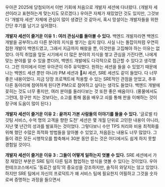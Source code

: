 우아콘 2025에 당첨되어서 이번 기회에 처음으로 개발자 세션에 다녀왔다. (개발자 세션이라고 표현하는게 맞는지도 모르겠다.) 우아콘 자체가 재밌었던 것도 있지만, 그것보다 '개발자 세션' 자체에 관심이 많이 생겼던 것 같아서, 혹시 망설이는 개발자들을 위한 간단 후기를 남기고 싶어졌다.

**개발자 세션이 즐거운 이유 1 : 여러 관심사를 돌아볼 수 있다.**
백엔드 개발자라면 백엔드 개발을 공부하느라 다른 분야의 지식을 쌓기는 쉽지 않다. 사실 나는 돌잡이처럼 우연히 접한 개발이 백엔드였고, 그래서 지금까지 해왔을 뿐, 이것만을 고집해야 하는 이유는 없었다. 아직 취업을 앞둔 시기에서 더 많은 분야의 지식을 쌓고 관심을 가진다면, 나에게 맞는 분야를 알 수 있을 뿐더러, 백엔드 개발에도 다각적으로 접근할 수 있다고 생각했다.
그런 의미에서 이번 우아콘이 아주 유익했다. 원하는 세션을 들을 수 있었기 때문에 나는 백엔드 세션 뿐만 아니라 PM 세션과 AI 세션, SRE 세션도 같이 들었다. 다 너무 좋은 내용이었다. 지금 당장 프로젝트에 적용할 수 있는 SRE적인 관점을 얻었고, 추후 다른 동아리에 참여하게 된다면 PM으로 참여하고 싶다는 생각도 들었다.
백엔드 개발에 꽂히는 것도 너무 좋지만, 여러 분야를 둘러다보는 것 또한 좋은 배움이다. (풍물에서도 그런데, 장구만 치는 것보다는, 소고를 통해 몸을 배우고 쇠를 통해 판을 이해하는 것이 장구에 도움이 많이 된다.)

**개발자 세션이 즐거운 이유 2 : 끝까지 가본 사람들의 이야기를 들을 수 있다.**
'글로벌 타깃팅 서비스, 수억 명의 고객을 향한 도전' 세션은 몇 개월 단위로 고민한 내용이 아니라, 지난 몇 년간의 성과를 발표하는 것이었다. 그렇다보니 수만 TPS 처리와 비용 최적화를 위해 했던 수많은 최적화 방법들을 알아볼 수 있었고, 처음듣는 내용도 너무 많았다.
그들이 겪은 모든 시행착오를 함축해서 30분 동안 듣는 것은 어디에서도 쉽게 하지 못할 경험일 것이다.

**개발자 세션이 즐거운 이유 3 : 그들이 어떻게 일하는지 엿볼 수 있다.**
SRE 세션에서 가장 재밌던 부분은 SRE 팀이 다른 팀과 협업하는 방식을 엿볼 수 있다는 것이었다. 우아한테크코스에서도 '동료간 설득'의 중요성을 강조하지만, 솔직히 와닿지는 않고 있었다. 하지만 SRE 팀에서 자신의 프로덕트가 왜 서비스 팀에 필요한지 어필하고 그것을 숫자로써 증명하는 과정을 들으면서